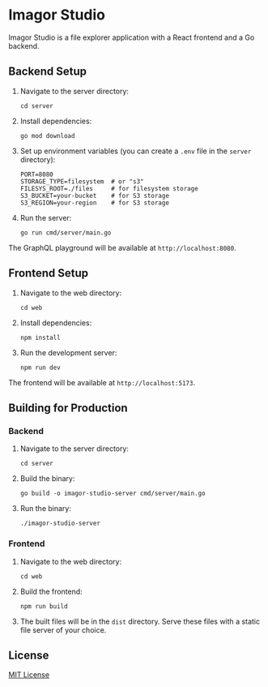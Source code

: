 # Imagor Studio

Imagor Studio is a file explorer application with a React frontend and a Go backend.

## Backend Setup

1. Navigate to the server directory:
   ```
   cd server
   ```

2. Install dependencies:
   ```
   go mod download
   ```

3. Set up environment variables (you can create a `.env` file in the `server` directory):
   ```
   PORT=8080
   STORAGE_TYPE=filesystem  # or "s3"
   FILESYS_ROOT=./files     # for filesystem storage
   S3_BUCKET=your-bucket    # for S3 storage
   S3_REGION=your-region    # for S3 storage
   ```

4. Run the server:
   ```
   go run cmd/server/main.go
   ```

The GraphQL playground will be available at `http://localhost:8080`.

## Frontend Setup

1. Navigate to the web directory:
   ```
   cd web
   ```

2. Install dependencies:
   ```
   npm install
   ```

3. Run the development server:
   ```
   npm run dev
   ```

The frontend will be available at `http://localhost:5173`.

## Building for Production

### Backend

1. Navigate to the server directory:
   ```
   cd server
   ```

2. Build the binary:
   ```
   go build -o imagor-studio-server cmd/server/main.go
   ```

3. Run the binary:
   ```
   ./imagor-studio-server
   ```

### Frontend

1. Navigate to the web directory:
   ```
   cd web
   ```

2. Build the frontend:
   ```
   npm run build
   ```

3. The built files will be in the `dist` directory. Serve these files with a static file server of your choice.

## License

[MIT License](LICENSE)

